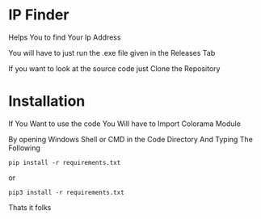 # IP Finder
Helps You to find Your Ip Address


You will have to just run the .exe file given in the Releases Tab



If you want to look at the source code just Clone the Repository

# Installation
If You Want to use the code You Will have to Import Colorama Module 


By opening Windows Shell or CMD in the Code Directory
And Typing The Following

```pip install -r requirements.txt```

or

```pip3 install -r requirements.txt```

Thats it folks
